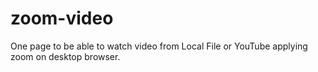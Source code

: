 # zoom-video
One page to be able to watch video from Local File or YouTube applying zoom on desktop browser.
